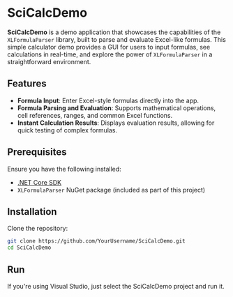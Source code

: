 ﻿# SciCalcDemo

**SciCalcDemo** is a demo application that showcases the capabilities of the `XLFormulaParser` library, built to parse and evaluate Excel-like formulas. This simple calculator demo provides a GUI for users to input formulas, see calculations in real-time, and explore the power of `XLFormulaParser` in a straightforward environment.

## Features

- **Formula Input**: Enter Excel-style formulas directly into the app.
- **Formula Parsing and Evaluation**: Supports mathematical operations, cell references, ranges, and common Excel functions.
- **Instant Calculation Results**: Displays evaluation results, allowing for quick testing of complex formulas.

## Prerequisites

Ensure you have the following installed:

- [.NET Core SDK](https://dotnet.microsoft.com/download)
- `XLFormulaParser` NuGet package (included as part of this project)

## Installation

Clone the repository:

```bash
git clone https://github.com/YourUsername/SciCalcDemo.git
cd SciCalcDemo
```
## Run 
If you're using Visual Studio, just select the SciCalcDemo project and run it.
